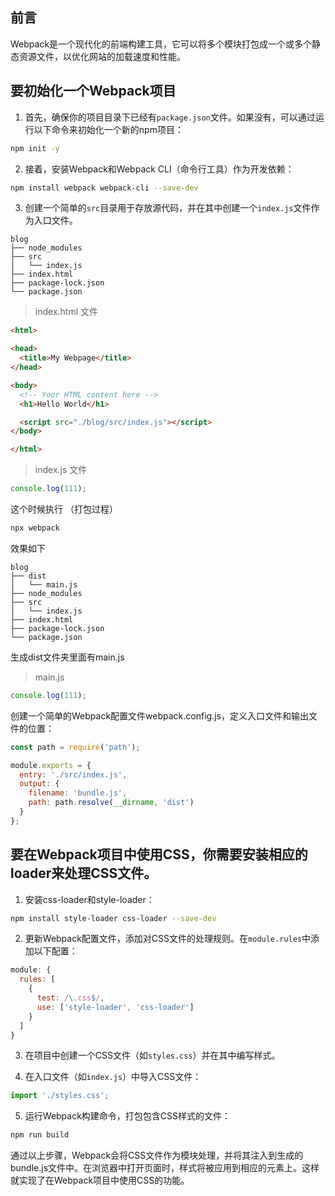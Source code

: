
## 前言

Webpack是一个现代化的前端构建工具，它可以将多个模块打包成一个或多个静态资源文件，以优化网站的加载速度和性能。

## 要初始化一个Webpack项目

1. 首先，确保你的项目目录下已经有`package.json`文件。如果没有，可以通过运行以下命令来初始化一个新的npm项目：
```bash
npm init -y
```

2. 接着，安装Webpack和Webpack CLI（命令行工具）作为开发依赖：
```bash
npm install webpack webpack-cli --save-dev
```

3. 创建一个简单的`src`目录用于存放源代码，并在其中创建一个`index.js`文件作为入口文件。

```
blog
├── node_modules
├── src
│   └── index.js
├── index.html
├── package-lock.json
└── package.json
```

> index.html 文件

```html
<html>

<head>
  <title>My Webpage</title>
</head>

<body>
  <!-- Your HTML content here -->
  <h1>Hello World</h1>

  <script src="./blog/src/index.js"></script>
</body>

</html>
```

> index.js 文件

```js
console.log(111);
```

这个时候执行 （打包过程）

```bash
npx webpack
```

效果如下

```
blog
├── dist
│   └── main.js
├── node_modules
├── src
│   └── index.js
├── index.html
├── package-lock.json
└── package.json
```

生成dist文件夹里面有main.js

> main.js

```js
console.log(111);
```

创建一个简单的Webpack配置文件webpack.config.js，定义入口文件和输出文件的位置：

```js
const path = require('path');

module.exports = {
  entry: './src/index.js',
  output: {
    filename: 'bundle.js',
    path: path.resolve(__dirname, 'dist')
  }
};

```

## 要在Webpack项目中使用CSS，你需要安装相应的loader来处理CSS文件。

1. 安装css-loader和style-loader：
```bash
npm install style-loader css-loader --save-dev
```

2. 更新Webpack配置文件，添加对CSS文件的处理规则。在`module.rules`中添加以下配置：
```javascript
module: {
  rules: [
    {
      test: /\.css$/,
      use: ['style-loader', 'css-loader']
    }
  ]
}
```

3. 在项目中创建一个CSS文件（如`styles.css`）并在其中编写样式。

4. 在入口文件（如`index.js`）中导入CSS文件：
```javascript
import './styles.css';
```

5. 运行Webpack构建命令，打包包含CSS样式的文件：
```bash
npm run build
```

通过以上步骤，Webpack会将CSS文件作为模块处理，并将其注入到生成的bundle.js文件中。在浏览器中打开页面时，样式将被应用到相应的元素上。这样就实现了在Webpack项目中使用CSS的功能。